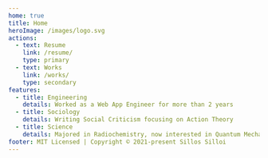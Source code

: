 ```yaml
---
home: true
title: Home
heroImage: /images/logo.svg
actions:
  - text: Resume
    link: /resume/
    type: primary
  - text: Works
    link: /works/
    type: secondary
features:
  - title: Engineering
    details: Worked as a Web App Engineer for more than 2 years
  - title: Sociology
    details: Writing Social Criticism focusing on Action Theory
  - title: Science
    details: Majored in Radiochemistry, now interested in Quantum Mechanics
footer: MIT Licensed | Copyright © 2021-present Sillos Silloi
---
```

